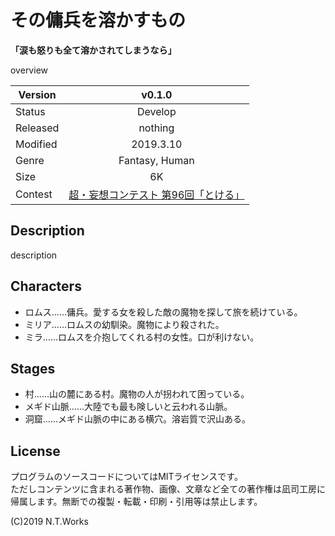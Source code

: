 # その傭兵を溶かすもの

**「涙も怒りも全て溶かされてしまうなら」**

overview

| Version | v0.1.0 |
| --- | :---: |
| Status | Develop |
| Released | nothing |
| Modified | 2019.3.10 |
| Genre | Fantasy, Human |
| Size | 6K |
| Contest | [超・妄想コンテスト 第96回「とける」](https://estar.jp/_ofcl_evt_outline?e=158669&_from=top_a2_4852)

## Description

description

## Characters

- ロムス……傭兵。愛する女を殺した敵の魔物を探して旅を続けている。
- ミリア……ロムスの幼馴染。魔物により殺された。
- ミラ……ロムスを介抱してくれる村の女性。口が利けない。

## Stages

- 村……山の麓にある村。魔物の人が拐われて困っている。
- メギド山脈……大陸でも最も険しいと云われる山脈。
- 洞窟……メギド山脈の中にある横穴。溶岩質で沢山ある。

## License

プログラムのソースコードについてはMITライセンスです。  
ただしコンテンツに含まれる著作物、画像、文章など全ての著作権は凪司工房に帰属します。無断での複製・転載・印刷・引用等は禁止します。

(C)2019 N.T.Works

